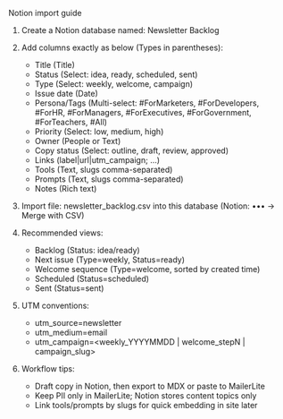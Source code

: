 Notion import guide

1) Create a Notion database named: Newsletter Backlog
2) Add columns exactly as below (Types in parentheses):
   - Title (Title)
   - Status (Select: idea, ready, scheduled, sent)
   - Type (Select: weekly, welcome, campaign)
   - Issue date (Date)
   - Persona/Tags (Multi-select: #ForMarketers, #ForDevelopers, #ForHR, #ForManagers, #ForExecutives, #ForGovernment, #ForTeachers, #All)
   - Priority (Select: low, medium, high)
   - Owner (People or Text)
   - Copy status (Select: outline, draft, review, approved)
   - Links (label|url|utm_campaign; ...)
   - Tools (Text, slugs comma-separated)
   - Prompts (Text, slugs comma-separated)
   - Notes (Rich text)

3) Import file: newsletter_backlog.csv into this database (Notion: ••• → Merge with CSV)

4) Recommended views:
   - Backlog (Status: idea/ready)
   - Next issue (Type=weekly, Status=ready)
   - Welcome sequence (Type=welcome, sorted by created time)
   - Scheduled (Status=scheduled)
   - Sent (Status=sent)

5) UTM conventions:
   - utm_source=newsletter
   - utm_medium=email
   - utm_campaign=<weekly_YYYYMMDD | welcome_stepN | campaign_slug>

6) Workflow tips:
   - Draft copy in Notion, then export to MDX or paste to MailerLite
   - Keep PII only in MailerLite; Notion stores content topics only
   - Link tools/prompts by slugs for quick embedding in site later

